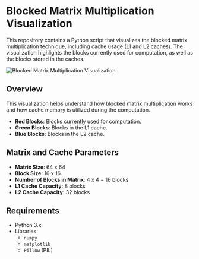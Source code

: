 # Blocked Matrix Multiplication Visualization

This repository contains a Python script that visualizes the blocked matrix multiplication technique, including cache usage (L1 and L2 caches). The visualization highlights the blocks currently used for computation, as well as the blocks stored in the caches.

![Blocked Matrix Multiplication Visualization](https://github.com/user-attachments/assets/8f9c1084-b51d-4e43-9d34-4bd2f771958b)

## Overview

This visualization helps understand how blocked matrix multiplication works and how cache memory is utilized during the computation.

- **Red Blocks**: Blocks currently used for computation.
- **Green Blocks**: Blocks in the L1 cache.
- **Blue Blocks**: Blocks in the L2 cache.

## Matrix and Cache Parameters

- **Matrix Size**: 64 x 64
- **Block Size**: 16 x 16
- **Number of Blocks in Matrix**: 4 x 4 = 16 blocks
- **L1 Cache Capacity**: 8 blocks
- **L2 Cache Capacity**: 32 blocks

## Requirements

- Python 3.x
- Libraries:
  - `numpy`
  - `matplotlib`
  - `Pillow` (PIL)
